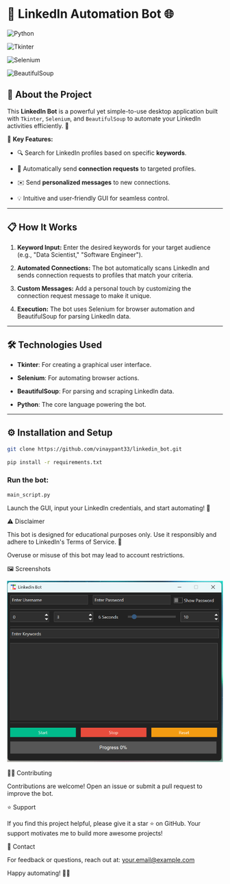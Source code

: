 
# 🤖 LinkedIn Automation Bot 🌐

  

![Python](https://img.shields.io/badge/Python-3.x-blue?style=flat-square&logo=python)

![Tkinter](https://img.shields.io/badge/Tkinter-GUI-orange?style=flat-square&logo=python)

![Selenium](https://img.shields.io/badge/Selenium-Web%20Automation-green?style=flat-square&logo=selenium)

![BeautifulSoup](https://img.shields.io/badge/BeautifulSoup-Web%20Scraping-red?style=flat-square)

  

## 🚀 About the Project

This **LinkedIn Bot** is a powerful yet simple-to-use desktop application built with `Tkinter`, `Selenium`, and `BeautifulSoup` to automate your LinkedIn activities efficiently. 🌟  

  

🎯 **Key Features:**

- 🔍 Search for LinkedIn profiles based on specific **keywords**.  

- 🤝 Automatically send **connection requests** to targeted profiles.  

- ✉️ Send **personalized messages** to new connections.  

- 💡 Intuitive and user-friendly GUI for seamless control.

  

---

  

## 📋 How It Works

1. **Keyword Input:** Enter the desired keywords for your target audience (e.g., "Data Scientist," "Software Engineer").  

2. **Automated Connections:** The bot automatically scans LinkedIn and sends connection requests to profiles that match your criteria.  

3. **Custom Messages:** Add a personal touch by customizing the connection request message to make it unique.  

4. **Execution:** The bot uses Selenium for browser automation and BeautifulSoup for parsing LinkedIn data.  

  

---

  

## 🛠️ Technologies Used

- **Tkinter**: For creating a graphical user interface.  

- **Selenium**: For automating browser actions.  

- **BeautifulSoup**: For parsing and scraping LinkedIn data.  

- **Python**: The core language powering the bot.  

  

---

## ⚙️ Installation and Setup


  

```bash
git clone https://github.com/vinaypant33/linkedin_bot.git
```

```bash
pip install -r requirements.txt
```

### Run the bot:

  
  
```python
main_script.py
```
  

Launch the GUI, input your LinkedIn credentials, and start automating! 🎉
  

⚠️ Disclaimer

This bot is designed for educational purposes only. Use it responsibly and adhere to LinkedIn's Terms of Service. 🚨

Overuse or misuse of this bot may lead to account restrictions.

  

🖼️ Screenshots

  

![alt text](image.png)

  
  

🧑‍💻 Contributing

Contributions are welcome! Open an issue or submit a pull request to improve the bot.

  

⭐ Support

If you find this project helpful, please give it a star ⭐ on GitHub. Your support motivates me to build more awesome projects!

  

📧 Contact

For feedback or questions, reach out at: your.email@example.com

  

Happy automating! 🤖✨